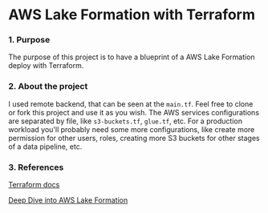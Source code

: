 # AWS Lake Formation with Terraform

### 1. Purpose
The purpose of this project is to have a blueprint of a AWS Lake Formation deploy with Terraform.

### 2. About the project

I used remote backend, that can be seen at the `main.tf`. Feel free to clone or fork this project and use it as you wish. The AWS services configurations are separated by file, like `s3-buckets.tf`, `glue.tf`, etc.
For a production workload you'll probably need some more configurations, like create more permission for other users, roles, creating more S3 buckets for other stages of a data pipeline, etc.

### 3. References

[Terraform docs](https://registry.terraform.io/providers/hashicorp/aws/latest/docs/resources/lakeformation_permissions#example-usage)

[Deep Dive into AWS Lake Formation](https://www.youtube.com/watch?v=Aj5T5fcZZr0&ab_channel=AWSEvents)

